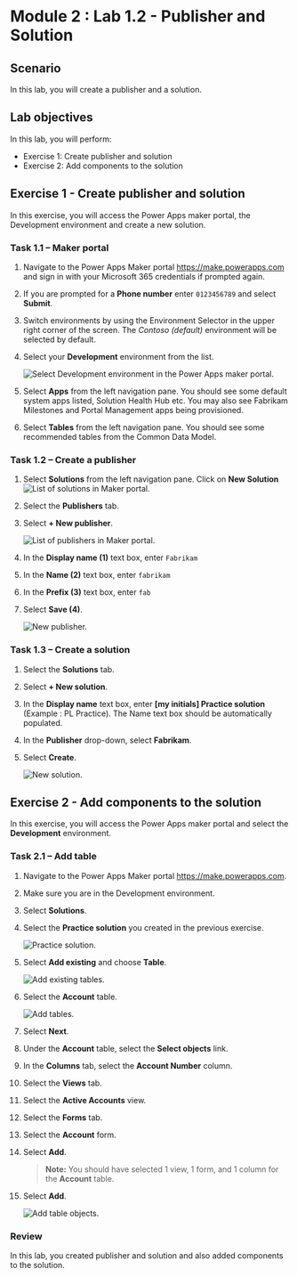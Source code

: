# Module 2 : Lab 1.2 - Publisher and Solution

## Scenario

In this lab, you will create a publisher and a solution.

## Lab objectives
In this lab, you will perform:

+ Exercise 1: Create publisher and solution
+ Exercise 2: Add components to the solution

## Exercise 1 - Create publisher and solution

In this exercise, you will access the Power Apps maker portal, the Development environment and create a new solution.

### Task 1.1 – Maker portal

1. Navigate to the Power Apps Maker portal <https://make.powerapps.com> and sign in with your Microsoft 365 credentials if prompted again.

1. If you are prompted for a **Phone number** enter `0123456789` and select **Submit**.

1. Switch environments by using the Environment Selector in the upper right corner of the screen. The *Contoso (default)* environment will be selected by default.

1. Select your **Development** environment from the list.

    ![Select Development environment in the Power Apps maker portal.](../media/ss-1.0.0.0.png)

1. Select **Apps** from the left navigation pane. You should see some default system apps listed, Solution Health Hub etc. You may also see Fabrikam Milestones and Portal Management apps being provisioned.

1. Select **Tables** from the left navigation pane. You should see some recommended tables from the Common Data Model.


### Task 1.2 – Create a publisher

1. Select **Solutions** from the left navigation pane. Click on **New Solution**
    ![List of solutions in Maker portal.](../media/ss-2.png)

1. Select the **Publishers** tab.

1. Select **+ New publisher**.

    ![List of publishers in Maker portal.](../media/sss-66.png)

1. In the **Display name (1)** text box, enter `Fabrikam`

1. In the **Name (2)** text box, enter `fabrikam`

1. In the **Prefix (3)** text box, enter `fab`

1. Select **Save (4)**.

   ![New publisher.](../media/ss-777.png)


### Task 1.3 – Create a solution

1. Select the **Solutions** tab.

1. Select **+ New solution**.

1. In the **Display name** text box, enter **[my initials] Practice solution** (Example : PL Practice). The Name text box should be automatically populated.

1. In the **Publisher** drop-down, select **Fabrikam**.

1. Select **Create**.

   ![New solution.](../media/sss-666.png)

## Exercise 2 - Add components to the solution

In this exercise, you will access the Power Apps maker portal and select the **Development** environment.

### Task 2.1 – Add table

1. Navigate to the Power Apps Maker portal <https://make.powerapps.com>.

1. Make sure you are in the Development environment.

1. Select **Solutions**.

1. Select the **Practice solution** you created in the previous exercise.

    ![Practice solution.](../media/ss-44.png)

1. Select **Add existing** and choose **Table**.

    ![Add existing tables.](../media/task2-5.png)

1. Select the **Account** table.

    ![Add tables.](../media/task2-6.png)

1. Select **Next**. 

1. Under the **Account** table, select the **Select objects** link.

1. In the **Columns** tab, select the **Account Number** column.

1. Select the **Views** tab.

1. Select the **Active Accounts** view.

1. Select the **Forms** tab.

1. Select the **Account** form.

1. Select **Add**.

    > **Note:** You should have selected 1 view, 1 form, and 1 column for the **Account** table.

1. Select **Add**.
   
     ![Add table objects.](../media/ss-15.png)

### Review
In this lab, you created publisher and solution and also added components to the solution.

